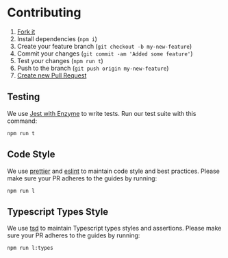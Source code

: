 # Contributing

1. [Fork it](https://help.github.com/articles/fork-a-repo/)
2. Install dependencies (`npm i`)
3. Create your feature branch (`git checkout -b my-new-feature`)
4. Commit your changes (`git commit -am 'Added some feature'`)
5. Test your changes (`npm run t`)
6. Push to the branch (`git push origin my-new-feature`)
7. [Create new Pull Request](https://help.github.com/articles/creating-a-pull-request/)

## Testing

We use [Jest with Enzyme](https://jestjs.io/docs/en/getting-started) to write tests. Run our test suite with this command:

```
npm run t
```

## Code Style

We use [prettier](https://www.npmjs.com/package/prettier) and [eslint](https://www.npmjs.com/package/eslint) to maintain code style and best practices. Please make sure your PR adheres to the guides by running:

```
npm run l
```

## Typescript Types Style

We use [tsd](https://www.npmjs.com/package/tsd) to maintain Typescript types styles and assertions. Please make sure your PR adheres to the guides by running:

```
npm run l:types
```
